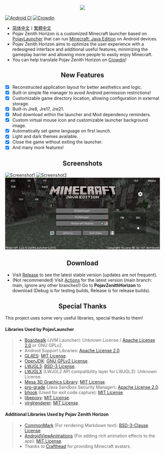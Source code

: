 <div align="center">
    <img width="256" src="app_pojav_zh/src/main/res/drawable/app_name_title.png"></img>
</div>

[![Android CI](https://github.com/MovTery/PojavZenithHorizon/actions/workflows/android.yml/badge.svg)](https://github.com/MovTery/PojavZenithHorizon/actions/workflows/android.yml)
[![Crowdin](https://badges.crowdin.net/pojav-zenith-horizon/localized.svg)](https://crowdin.com/project/pojav-zenith-horizon)

- <a href="/README.md">简体中文</a>丨<a href="/README-ZH_TW.md">繁體中文</a>
- Pojav Zenith Horizon is a customized Minecraft launcher based on [PojavLauncher](https://github.com/PojavLauncherTeam/PojavLauncher) that can run [Minecraft: Java Edition](https://www.minecraft.net/) on Android devices.
- Pojav Zenith Horizon aims to optimize the user experience with a redesigned interface and additional useful features, minimizing the gameplay barrier and allowing more people to easily enjoy Minecraft.
- You can help translate Pojav Zenith Horizon on [Crowdin](https://zh.crowdin.com/project/pojav-zenith-horizon)!

<h2 align="center">New Features</h2>

- [x] Reconstructed application layout for better aesthetics and logic.
- [x] Built-in simple file manager to avoid Android permission restrictions!
- [x] Customizable game directory location, allowing configuration in external storage.
- [x] Built-in Jre8, Jre17, Jre21.
- [x] Mod download within the launcher and Mod dependency reminders.
- [x] Custom virtual mouse icon and customizable launcher background image.
- [x] Automatically set game language on first launch.
- [x] Light and dark themes available.
- [x] Close the game without exiting the launcher.
- [x] And many more features!

<h2 align="center">Screenshots</h2>

![Screenshot1](/.github/images/Screenshot_Light_EN_US.jpg)
![Screenshot2](/.github/images/Screenshot_Dark_EN_US.jpg)
![Screenshot3](/.github/images/Screenshot_Game_EN_US.jpg)

<h2 align="center">Download</h2>

- Visit [Release](https://github.com/MovTery/PojavZenithHorizon/releases) to see the latest stable version (updates are not frequent).
- (Not recommended) Visit [Actions](https://github.com/MovTery/PojavZenithHorizon/actions) for the latest version (main branch: main, ignore any other branches!)
  Go to **PojavZenithHorizon** to download (Debug is for testing builds, Release is for release builds).

<h2 align="center">Special Thanks</h2>

This project uses some very useful libraries, special thanks to them!

#### Libraries Used by PojavLauncher

>- [Boardwalk](https://github.com/zhuowei/Boardwalk) (JVM Launcher): Unknown License / [Apache License 2.0](https://github.com/zhuowei/Boardwalk/blob/master/LICENSE) or GNU GPLv2.
>- Android Support Libraries: [Apache License 2.0](https://android.googlesource.com/platform/prebuilts/maven_repo/android/+/master/NOTICE.txt).
>- [GL4ES](https://github.com/PojavLauncherTeam/gl4es): [MIT License](https://github.com/ptitSeb/gl4es/blob/master/LICENSE).
>- [OpenJDK](https://github.com/PojavLauncherTeam/openjdk-multiarch-jdk8u): [GNU GPLv2 License](https://openjdk.java.net/legal/gplv2+ce.html).
>- [LWJGL3](https://github.com/PojavLauncherTeam/lwjgl3): [BSD-3 License](https://github.com/LWJGL/lwjgl3/blob/master/LICENSE.md).
>- [LWJGLX](https://github.com/PojavLauncherTeam/lwjglx) (LWJGL2 API compatibility layer for LWJGL3): Unknown License.
>- [Mesa 3D Graphics Library](https://gitlab.freedesktop.org/mesa/mesa): [MIT License](https://docs.mesa3d.org/license.html).
>- [pro-grade](https://github.com/pro-grade/pro-grade) (Java Sandbox Security Manager): [Apache License 2.0](https://github.com/pro-grade/pro-grade/blob/master/LICENSE.txt).
>- [bhook](https://github.com/bytedance/bhook) (Used for exit code capture): [MIT License](https://github.com/bytedance/bhook/blob/main/LICENSE).
>- [libepoxy](https://github.com/anholt/libepoxy): [MIT License](https://github.com/anholt/libepoxy/blob/master/COPYING).
>- [virglrenderer](https://github.com/PojavLauncherTeam/virglrenderer): [MIT License](https://gitlab.freedesktop.org/virgl/virglrenderer/-/blob/master/COPYING).

#### Additional Libraries Used by Pojav Zenith Horizon

>- [CommonMark](https://github.com/thephpleague/commonmark) (For rendering Markdown text): [BSD-3-Clause License](https://github.com/thephpleague/commonmark/blob/2.5/LICENSE).
>- [AndroidViewAnimations](https://github.com/daimajia/AndroidViewAnimations) (For adding rich animation effects to the app): [MIT License](https://github.com/daimajia/AndroidViewAnimations/blob/master/License).
>- Thanks to [Crafthead](https://crafthead.net/) for providing Minecraft avatars.
